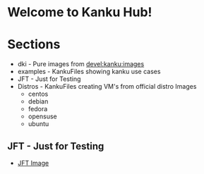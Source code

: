 # Welcome to Kanku Hub!

# Sections

* dki       - Pure images from [devel:kanku:images](https://build.opensuse.org/project/show/devel:kanku:images/)
* examples  - KankuFiles showing kanku use cases
* JFT       - Just for Testing
* Distros - KankuFiles creating VM's from official distro Images
  * centos
  * debian
  * fedora
  * opensuse
  * ubuntu

## JFT - Just for Testing

* [JFT Image](kankus://url/to/KankuFile)

